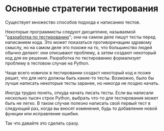 # Основные стратегии тестирования

Существует множество способов подхода к написанию тестов.

Некоторые программисты следуют дисциплине, называемой "[разработка по тестированию](https://en.wikipedia.org/wiki/Test-driven_development)"; они на самом деле пишут тесты перед написанием кода. Это может показаться противоречащим здравому смыслу, но на самом деле это похоже на то, что большинство людей обычно делают: они описывают проблему, а затем создают некоторый код для ее решения. Разработка по тестированию формализует проблему в тестовом случае на Python.

Чаще всего новичок в тестировании создаст некоторый код и позже решит, что для него должны быть какие-то тесты. Возможно, было бы лучше написать некоторые тесты заранее, но никогда не поздно начать.

Иногда трудно понять, откуда начать писать тесты. Если вы написали несколько тысяч строк Python, выбрать что-то для тестирования может быть не легко. В таком случае полезно написать свой первый тест в следующий раз, когда вы вносят изменения, будь то добавление новой функции или исправление ошибки.

Так что давайте это сделать сразу.
